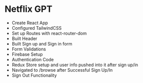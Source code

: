 # Netflix GPT

- Create React App
- Configured TailwindCSS
- Set up Routes with react-router-dom 
- Built Header
- Built Sign up and Sign in form
- Form Validations
- Firebase Setup
- Authentication Code
- Redux Store setup and user info pushed into it after sign up/in
- Navigated to /browse after Successful Sign Up/In
- Sign Out Functionality